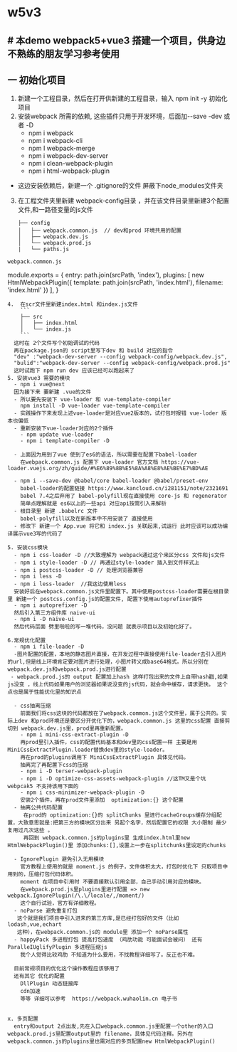 # w5v3
## \# 本demo webpack5+vue3 搭建一个项目，供身边不熟练的朋友学习参考使用

## 一 初始化项目
1. 新建一个工程目录，然后在打开供新建的工程目录，输入 npm init -y 初始化项目
2. 安装webpack 所需的依赖, 这些插件只用于开发环境，后面加--save -dev 或者 -D
	- npm  i webpack 
	- npm  i webpack-cli
	- npm  I webpack-merge
	- npm  i webpack-dev-server
	- npm  i clean-webpack-plugin
	- npm i  html-webpack-plugin
  - 这边安装依赖后，新建一个 .gitignore的文件 屏蔽下node_modules文件夹
3. 在工程文件夹里新建 webpack-config目录 ，并在该文件目录里新建3个配置文件,和一路径变量的js文件
	```
    ├── config 
    │   ├── webpack.common.js  // dev和prod 环境共用的配置                
    │   ├── webpack.dev.js                
    │   └── webpack.prod.js
    |   └── paths.js
  ```
  webpack.common.js
```
  module.exports = {
    entry: path.join(srcPath, 'index'),
    plugins: [
        new HtmlWebpackPlugin({
            template: path.join(srcPath, 'index.html'),
            filename: 'index.html'
        })
    ],
  }
```
4.  在scr文件里新建index.html 和index.js文件 
    ```
    ├── src                  
    │   ├── index.html             
    │   └── index.js
    ```
  这时在 2个文件写个初始调试的代码
  再在package.json的 script里写下dev 和 build 对应的指令
  "dev" :"webpack-dev-server --config webpack-config/webpack.dev.js",
  "bulid":"webpack-dev-server --config webpack-config/webpack.prod.js"
  这时试跑下 npm run dev 应该已经可以跑起来了 
5. 安装vue3 需要的模块
  - npm i vue@next
  因为接下来 要新建 .vue的文件 
  - 所以要先安装下 vue-loader 和 vue-template-compiler 
    npm install -D vue-loader vue-template-compiler
  - 实践操作下来发现上述vue-loader是对应vue2版本的，试打包时报错 vue-loder 版本也偏低
  - 重新安装下vue-loader对应的2个插件
    - npm update vue-loader 
    - npm i template-compiler -D
  
  - 上面因为用到了vue 使到了es6的语法，所以需要在配置下babel-loader 
    在webpack.common.js 配置下 vue-loader 官方文档 https://vue-loader.vuejs.org/zh/guide/#%E6%89%8B%E5%8A%A8%E8%AE%BE%E7%BD%AE

  - npm i --save-dev @babel/core babel-loader @babel/preset-env
    babel-loader的配置链接 https://www.kancloud.cn/i281151/note/2321691
    babel 7.4之后弃用了 babel-polyfill现在直接使用 core-js 和 regenerator
    简单点理解就是 es6以上的一些api 对应api按需引入来解析
  - 根目录里 新建 .babelrc 文件
    babel-polyfill以及在新版本中不用安装了 直接使用
  - 修改下 新建一个 App.vue 将它和 index.js 关联起来,试运行 此时应该可以成功编译展示vue3写的代码了
 
5. 安装css模块
  - npm i css-loader -D //大致理解为 webpack通过这个来区分css 文件和js文件
  - npm i style-loader -D // 再通过style-loader 插入到文件样式上
  - npm i postcss-loader -D // 处理浏览器兼容
  - npm i less -D
  - npm i less-loader  //我这边使用less
  安装好后在webpack.common.js文件里配置下。其中使用postcss-loader需要在根目录里 新建一个 postcss.config.js的配置文件, 配置下使用autoprefixer插件
  - npm i autoprefixer -D 
  然后引入第三方组件库 naive-ui 
  - npm i -D naive-ui
  然后代码层面 劈里啪啦的写一堆代码，没问题 就表示项目以及初始化好了。
  
6.常规优化配置
  - npm i file-loader -D
  -图片配置的配置，本地的静态图片直接，在开发过程中直接使用file-loader去引入图片的url,但是线上环境肯定要对图片进行处理，小图片转义成base64格式。所以分别在webpack.dev.js和webpack.prod.js进行配置
 - webpack.prod.js的 output 配置加上hash 这样打包出来的文件上自带hash戳,如果js没变 ，线上代码如果用户的浏览器如果说没变的js代码，就会命中缓存，请求更快。 这个点也是属于性能优化里的知识点

  - css抽离压缩
    前面我们将css这块的代码都放在了webpack.common.js这个文件里，属于公共的。实际上dev 和prod环境还是要区分开优化下的，webpack.common.js 这里的css配置 直接剪切到 webpack.dev.js里，prod里再重新配置。
    - npm i mini-css-extract-plugin -D
    再prod里引入插件，css的配置代码基本和dev里的css配置一样 主要是用MiniCssExtractPlugin.loader替换dev里的style-loader。
    再在prod的plugins调用下 MiniCssExtractPlugin 具体见代码。
    抽离完了再配置下css的压缩
    - npm i -D terser-webpack-plugin
    - npm i -D optimize-css-assets-webpack-plugin //这TM又是个坑 webpcak5 不支持该用下面的
    - npm i css-minimizer-webpack-plugin -D 
    安装2个插件，再在prod文件里添加  optimization:{} 这个配置 
  - 抽离公共代码配置
     在prod的 optimization:{}的 splitChunks 里进行cacheGroups缓存分组配置，大致意思就是:把第三方的模块区分出来 另起个名字，然后配置它的权限 大小限制 最少复用过几次这些 。 
     再回到 webpack.common.js的plugins里 生成index.html里new HtmlWebpackPlugin()里 添加chunks:[],设置上一步在splitchunks里设定的chunks
     
  - IgnorePlugin 避免引入无用模块 
    官方教程上使用的就是 moment.js 的例子，文件体积太大，打包时优化下 只取项目中用到的，压缩打包代码体积。
    moment 在项目中引用时 不要直接默认引用全部，自己手动引用对应的模块。
    在webpack.prod.js里plugins里进行配置 => new webpack.IgnorePlugin(/\.\/locale/,/moment/)
    这个自行试验，官方有详细教程。
  - noParse 避免重复打包
   这个就是我们项目中引入进来的第三方库,是已经打包好的文件（比如lodash,vue,echart
   这种），在webpack.common.js的 module里 添加一个 noParse属性
  - happyPack 多进程打包 提高打包速度 （鸡肋功能 可能面试会被问） 还有 ParalleIUglifyPlugin 多进程压缩js
    我个人觉得比较鸡肋 不知道为什么要用，不找教程详细写了。反正也不难。
  
  目前常规项目的优化这个操作教程应该够用了
  还有其它 优化的配置 
    DllPlugin 动态链接库
    cdn加速 
    等等 详细可以参考  https://webpack.wuhaolin.cn 电子书


x. 多页配置 
  entry和output 2点出发,先在入口webpack.common.js里配置一个other的入口webpack.prod.js里配置output里的 filename，具体见代码注释。另外在 webpack.common.js的plugins里也需对应的多页配置new HtmlWebpackPlugin()
  